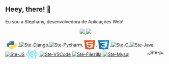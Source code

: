 ## Heey, there! 🧸 

Eu sou a Stephany, desenvolvedora de Aplicações Web!

<div align="center">
  <a href="https://github.com/StephanyKariy">
    
  <img height="155em" src="https://github-readme-stats.vercel.app/api?username=StephanyKariy&show_icons=true&theme=radical&include_all_commits=true&count_private=true">
    
  <img height="155em" src="https://github-readme-stats.vercel.app/api/top-langs/?username=StephanyKariy&layout=compact&langs_count=7&theme=radical"/>
</div>
  
<div style="display: inline_block"><br>
  <!-- #0 python-->
    <img align="center" alt="Ste-Python" height="30" width="40" src="https://raw.githubusercontent.com/devicons/devicon/master/icons/python/python-original.svg">
  <!-- #1 django-->
  <img align="center" alt="Ste-Django" height="30" width="40" src="https://cdn.jsdelivr.net/gh/devicons/devicon/icons/django/django-plain.svg">
  <!-- #2 pycharm-->
  <img align="center" alt="Ste-Pycharm" height="30" width="40" src="https://cdn.jsdelivr.net/gh/devicons/devicon/icons/pycharm/pycharm-original.svg">
  <!-- #3 html-->
  <img align="center" alt="Ste-HTML" height="30" width="40" src="https://raw.githubusercontent.com/devicons/devicon/master/icons/html5/html5-original.svg">
  <!-- #4 css-->
  <img align="center" alt="Ste-CSS" height="30" width="40" src="https://raw.githubusercontent.com/devicons/devicon/master/icons/css3/css3-original.svg">
  <!-- #5 C-->
  <img align="center" alt="Ste-C" height="30" width="40" src="https://cdn.jsdelivr.net/gh/devicons/devicon/icons/c/c-original.svg">
  <!-- #6 java-->
  <img align="center" alt="Ste-Java" height="30" width="40" src="https://cdn.jsdelivr.net/gh/devicons/devicon/icons/java/java-original.svg">
  <!-- #7 js-->
  <img align="center" alt="Ste-JS" height="30" width="40" src="https://cdn.jsdelivr.net/gh/devicons/devicon/icons/javascript/javascript-original.svg">  
  <!-- #8 react-->    
  <img align="center" alt="Ste-React" height="30" width="40" src="https://raw.githubusercontent.com/devicons/devicon/master/icons/react/react-original.svg">
   <!-- #9 vscode-->
  <img align="center" alt="Ste-VSCode" height="30" width="40" src="https://cdn.jsdelivr.net/gh/devicons/devicon/icons/vscode/vscode-original.svg">
  <!-- #10 filezila-->
  <img align="center" alt="Ste-Filezilla" height="30" width="40" src="https://cdn.jsdelivr.net/gh/devicons/devicon/icons/filezilla/filezilla-plain.svg">
  <!-- #11 Mysql-->
  <img align="center" alt="Ste-Mysql" height="30" width="40" src="https://cdn.jsdelivr.net/gh/devicons/devicon/icons/mysql/mysql-original-wordmark.svg">
 
  
  <img align="right" alt="Ste-pic" height="150" style="border-radius:50px;" src="https://user-images.githubusercontent.com/70411182/181080442-e7c53a7a-618e-415c-b1d9-8e379aa06af9.png">
</div>
  
  ##

<!--
**StephanyKariy/StephanyKariy** is a ✨ _special_ ✨ repository because its `README.md` (this file) appears on your GitHub profile.

Here are some ideas to get you started:


